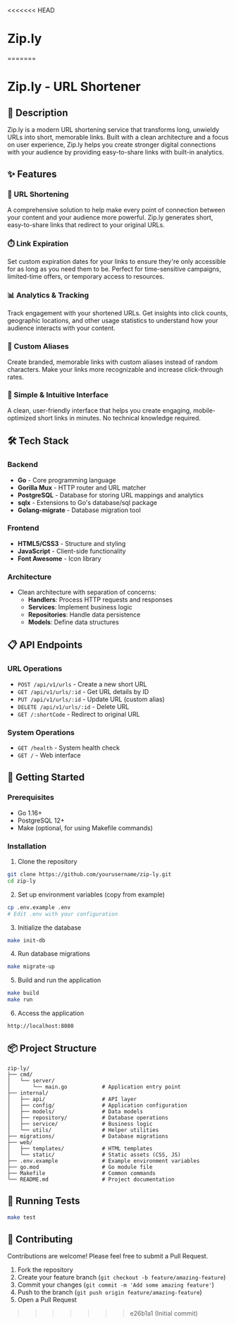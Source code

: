<<<<<<< HEAD
# Zip.ly
=======
# Zip.ly - URL Shortener


## 📝 Description

Zip.ly is a modern URL shortening service that transforms long, unwieldy URLs into short, memorable links. Built with a clean architecture and a focus on user experience, Zip.ly helps you create stronger digital connections with your audience by providing easy-to-share links with built-in analytics.

## ✨ Features

### 🔗 URL Shortening
A comprehensive solution to help make every point of connection between your content and your audience more powerful. Zip.ly generates short, easy-to-share links that redirect to your original URLs.

### ⏱️ Link Expiration
Set custom expiration dates for your links to ensure they're only accessible for as long as you need them to be. Perfect for time-sensitive campaigns, limited-time offers, or temporary access to resources.

### 📊 Analytics & Tracking
Track engagement with your shortened URLs. Get insights into click counts, geographic locations, and other usage statistics to understand how your audience interacts with your content.

### 🎨 Custom Aliases
Create branded, memorable links with custom aliases instead of random characters. Make your links more recognizable and increase click-through rates.

### 🚀 Simple & Intuitive Interface
A clean, user-friendly interface that helps you create engaging, mobile-optimized short links in minutes. No technical knowledge required.

## 🛠️ Tech Stack

### Backend
- **Go** - Core programming language
- **Gorilla Mux** - HTTP router and URL matcher
- **PostgreSQL** - Database for storing URL mappings and analytics
- **sqlx** - Extensions to Go's database/sql package
- **Golang-migrate** - Database migration tool

### Frontend
- **HTML5/CSS3** - Structure and styling
- **JavaScript** - Client-side functionality
- **Font Awesome** - Icon library

### Architecture
- Clean architecture with separation of concerns:
  - **Handlers**: Process HTTP requests and responses
  - **Services**: Implement business logic
  - **Repositories**: Handle data persistence
  - **Models**: Define data structures

## 📋 API Endpoints

### URL Operations
- `POST /api/v1/urls` - Create a new short URL
- `GET /api/v1/urls/:id` - Get URL details by ID
- `PUT /api/v1/urls/:id` - Update URL (custom alias)
- `DELETE /api/v1/urls/:id` - Delete URL
- `GET /:shortCode` - Redirect to original URL

### System Operations
- `GET /health` - System health check
- `GET /` - Web interface

## 🚀 Getting Started

### Prerequisites
- Go 1.16+
- PostgreSQL 12+
- Make (optional, for using Makefile commands)

### Installation

1. Clone the repository
```bash
git clone https://github.com/yourusername/zip-ly.git
cd zip-ly
```

2. Set up environment variables (copy from example)
```bash
cp .env.example .env
# Edit .env with your configuration
```

3. Initialize the database
```bash
make init-db
```

4. Run database migrations
```bash
make migrate-up
```

5. Build and run the application
```bash
make build
make run
```

6. Access the application
```
http://localhost:8080
```

## 📦 Project Structure

```
zip-ly/
├── cmd/
│   └── server/
│       └── main.go           # Application entry point
├── internal/
│   ├── api/                  # API layer
│   ├── config/               # Application configuration
│   ├── models/               # Data models
│   ├── repository/           # Database operations
│   ├── service/              # Business logic
│   └── utils/                # Helper utilities
├── migrations/               # Database migrations
├── web/
│   ├── templates/            # HTML templates
│   └── static/               # Static assets (CSS, JS)
├── .env.example              # Example environment variables
├── go.mod                    # Go module file
├── Makefile                  # Common commands
└── README.md                 # Project documentation
```

## 🧪 Running Tests

```bash
make test
```

## 🤝 Contributing

Contributions are welcome! Please feel free to submit a Pull Request.

1. Fork the repository
2. Create your feature branch (`git checkout -b feature/amazing-feature`)
3. Commit your changes (`git commit -m 'Add some amazing feature'`)
4. Push to the branch (`git push origin feature/amazing-feature`)
5. Open a Pull Request
>>>>>>> e26b1a1 (Initial commit)
